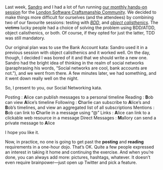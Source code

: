 Last week, [Sandro](https://twitter.com/sandromancuso) and I had a lot
of fun running [our monthly hands-on
session](http://www.meetup.com/london-software-craftsmanship/events/115289022/)
for the [London Software Craftsmanship
Community](http://www.meetup.com/london-software-craftsmanship/). We
decided to make things more difficult for ourselves (and the attendees)
by combining two of our favourite sessions: testing with
[*BDD*](http://en.wikipedia.org/wiki/Behavior-driven_development), and
[*object
calisthenics*](http://www.bennadel.com/resources/uploads/2012/ObjectCalisthenics.pdf).
The ~~victims~~ lucky people had a choice of solving the problem using
BDD/ATDD, object calisthenics, or both. Of course, if they opted for
just the latter, TDD was still mandatory.

Our original plan was to use the Bank Account kata: Sandro used it in a
previous session with object calisthenics and it worked well. On the
day, though, I decided I was bored of it and that we should write a new
one. Sandro had the bright idea of thinking in the realm of social
networks (paraphrasing his words, “Social networks are cool, bank
accounts are not.”), and we went from there. A few minutes later, we had
something, and it went down really well on the night.

So, I present to you, our Social Networking kata.

Posting
:   **A**lice can publish messages to a personal timeline
Reading
:   **B**ob can view **A**lice’s timeline
Following
:   **C**harlie can subscribe to **A**lice’s and **B**ob’s timelines,
    and view an aggregated list of all subscriptions
Mentions
:   **B**ob can link to **C**harlie in a message using “@”
Links
:   **A**lice can link to a clickable web resource in a message
Direct Messages
:   **M**allory can send a private message to **A**lice

I hope you like it.

Now, in practice, no one is going to get past the **posting** and
**reading** requirements in a one-hour dojo. That’s OK. Quite a few
people expressed an interest in taking it home and continuing the
exercise. And when you’re done, you can always add more: pictures,
hashtags, whatever. It doesn’t even require brainpower—just open up
Twitter and pick a feature.
